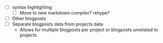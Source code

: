 - [ ] syntax highlighting
  - [ ] Move to new markdown compiler? rehype?
- [ ] Other blogposts
- [ ] Separate blogposts data from projects data
  - Allows for multiple blogposts per project or blogposts unrelated to projects

